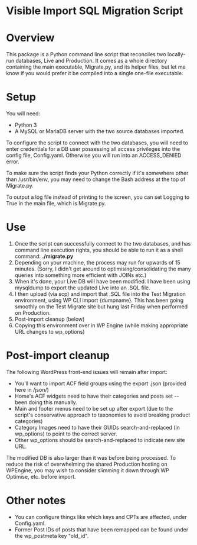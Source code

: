 # Visible Import SQL Migration Script

# Overview
This package is a Python command line script that reconciles two locally-run databases, Live and Production. It comes as a whole directory containing the main executable, Migrate.py, and its helper files, but let me know if you would prefer it be compiled into a single one-file executable.

# Setup

You will need:
* Python 3
* A MySQL or MariaDB server with the two source databases imported.

To configure the script to connect with the two databases, you will need to enter credentials for a DB user possessing all access privileges into the config file, Config.yaml. Otherwise you will run into an ACCESS_DENIED error.

To make sure the script finds your Python correctly if it's somewhere other than /usr/bin/env, you may need to change the Bash address at the top of Migrate.py.

To output a log file instead of printing to the screen, you can set Logging to True in the main file, which is Migrate.py.



# Use

1. Once the script can successfully connect to the two databases, and has command line execution rights, you should be able to run it as a shell command: **./migrate.py**
2. Depending on your machine, the process may run for upwards of 15 minutes. (Sorry, I didn't get around to optimising/consolidating the many queries into something more efficient with JOINs etc.)
3. When it's done, your Live DB will have been modified. I have been using mysqldump to export the updated Live into an .SQL file.
4. I then upload (via scp) and import that .SQL file into the Test Migration environment, using WP CLI import {dumpname}. This has been going smoothly on the Test Migrate site but hung last Friday when performed on Production.
5. Post-import cleanup (below)
6. Copying this environment over in WP Engine (while making appropriate URL changes to wp_options)

# Post-import cleanup

The following WordPress front-end issues will remain after import:

* You'll want to import ACF field groups using the export .json (provided here in /json/)
* Home's ACF widgets need to have their categories and posts set -- been doing this manually.
* Main and footer menus need to be set up after export (due to the script's conservative approach to taxonomies to avoid breaking product categories)
* Category Images need to have their GUIDs search-and-replaced (in wp_options) to point to the correct server.
* Other wp_options should be search-and-replaced to indicate new site URL.

The modified DB is also larger than it was before being processed. To reduce the risk of overwhelming the shared Production hosting on WPEngine, you may wish to consider slimming it down through WP Optimise, etc. before import.

# Other notes

* You can configure things like which keys and CPTs are affected, under Config.yaml.
* Former Post IDs of posts that have been remapped can be found under the wp_postmeta key "old_id".

